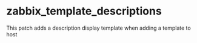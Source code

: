 # zabbix_template_descriptions
This patch adds a description display template when adding a template to host
